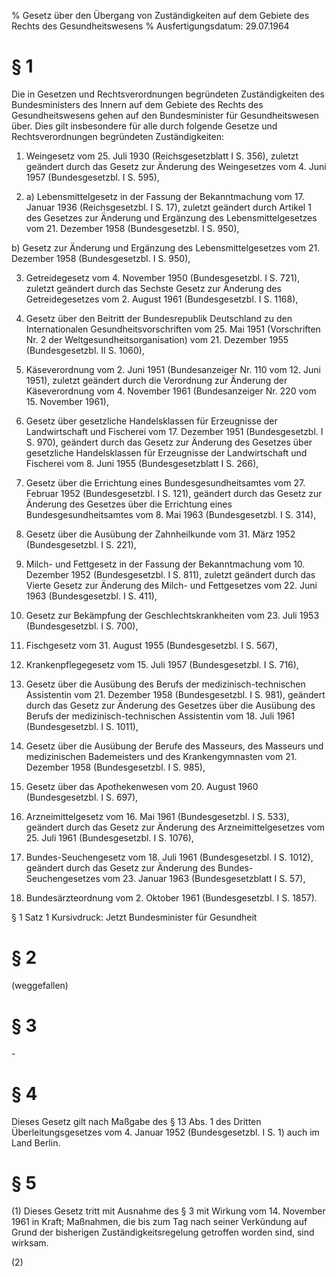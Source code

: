 % Gesetz über den Übergang von Zuständigkeiten auf dem Gebiete des Rechts des Gesundheitswesens
% Ausfertigungsdatum: 29.07.1964
 
# § 1

Die in Gesetzen und Rechtsverordnungen begründeten Zuständigkeiten des Bundesministers des Innern auf dem Gebiete des Rechts des Gesundheitswesens gehen auf den Bundesminister für Gesundheitswesen über. Dies gilt insbesondere für alle durch folgende Gesetze und Rechtsverordnungen begründeten Zuständigkeiten:

1. Weingesetz vom 25. Juli 1930 (Reichsgesetzblatt I S. 356), zuletzt geändert durch das Gesetz zur Änderung des Weingesetzes vom 4. Juni 1957 (Bundesgesetzbl. I S. 595),

2. a) Lebensmittelgesetz in der Fassung der Bekanntmachung vom 17. Januar 1936 (Reichsgesetzbl. I S. 17), zuletzt geändert durch Artikel 1 des Gesetzes zur Änderung und Ergänzung des Lebensmittelgesetzes vom 21. Dezember 1958 (Bundesgesetzbl. I S. 950),

b) Gesetz zur Änderung und Ergänzung des Lebensmittelgesetzes vom 21. Dezember 1958 (Bundesgesetzbl. I S. 950),

3. Getreidegesetz vom 4. November 1950 (Bundesgesetzbl. I S. 721), zuletzt geändert durch das Sechste Gesetz zur Änderung des Getreidegesetzes vom 2. August 1961 (Bundesgesetzbl. I S. 1168),

4. Gesetz über den Beitritt der Bundesrepublik Deutschland zu den Internationalen Gesundheitsvorschriften vom 25. Mai 1951 (Vorschriften Nr. 2 der Weltgesundheitsorganisation) vom 21. Dezember 1955 (Bundesgesetzbl. II S. 1060),

5. Käseverordnung vom 2. Juni 1951 (Bundesanzeiger Nr. 110 vom 12. Juni 1951), zuletzt geändert durch die Verordnung zur Änderung der Käseverordnung vom 4. November 1961 (Bundesanzeiger Nr. 220 vom 15. November 1961),

6. Gesetz über gesetzliche Handelsklassen für Erzeugnisse der Landwirtschaft und Fischerei vom 17. Dezember 1951 (Bundesgesetzbl. I S. 970), geändert durch das Gesetz zur Änderung des Gesetzes über gesetzliche Handelsklassen für Erzeugnisse der Landwirtschaft und Fischerei vom 8. Juni 1955 (Bundesgesetzblatt I S. 266),

7. Gesetz über die Errichtung eines Bundesgesundheitsamtes vom 27. Februar 1952 (Bundesgesetzbl. I S. 121), geändert durch das Gesetz zur Änderung des Gesetzes über die Errichtung eines Bundesgesundheitsamtes vom 8. Mai 1963 (Bundesgesetzbl. I S. 314),

8. Gesetz über die Ausübung der Zahnheilkunde vom 31. März 1952 (Bundesgesetzbl. I S. 221),

9. Milch- und Fettgesetz in der Fassung der Bekanntmachung vom 10. Dezember 1952 (Bundesgesetzbl. I S. 811), zuletzt geändert durch das Vierte Gesetz zur Änderung des Milch- und Fettgesetzes vom 22. Juni 1963 (Bundesgesetzbl. I S. 411),

10. Gesetz zur Bekämpfung der Geschlechtskrankheiten vom 23. Juli 1953 (Bundesgesetzbl. I S. 700),

11. Fischgesetz vom 31. August 1955 (Bundesgesetzbl. I S. 567),

12. Krankenpflegegesetz vom 15. Juli 1957 (Bundesgesetzbl. I S. 716),

13. Gesetz über die Ausübung des Berufs der medizinisch-technischen Assistentin vom 21. Dezember 1958 (Bundesgesetzbl. I S. 981), geändert durch das Gesetz zur Änderung des Gesetzes über die Ausübung des Berufs der medizinisch-technischen Assistentin vom 18. Juli 1961 (Bundesgesetzbl. I S. 1011),

14. Gesetz über die Ausübung der Berufe des Masseurs, des Masseurs und medizinischen Bademeisters und des Krankengymnasten vom 21. Dezember 1958 (Bundesgesetzbl. I S. 985),

15. Gesetz über das Apothekenwesen vom 20. August 1960 (Bundesgesetzbl. I S. 697),

16. Arzneimittelgesetz vom 16. Mai 1961 (Bundesgesetzbl. I S. 533), geändert durch das Gesetz zur Änderung des Arzneimittelgesetzes vom 25. Juli 1961 (Bundesgesetzbl. I S. 1076),

17. Bundes-Seuchengesetz vom 18. Juli 1961 (Bundesgesetzbl. I S. 1012), geändert durch das Gesetz zur Änderung des Bundes-Seuchengesetzes vom 23. Januar 1963 (Bundesgesetzblatt I S. 57),

18. Bundesärzteordnung vom 2. Oktober 1961 (Bundesgesetzbl. I S. 1857).

§ 1 Satz 1 Kursivdruck: Jetzt Bundesminister für Gesundheit

# § 2

(weggefallen)

# § 3

\-

# § 4

Dieses Gesetz gilt nach Maßgabe des § 13 Abs. 1 des Dritten Überleitungsgesetzes vom 4. Januar 1952 (Bundesgesetzbl. I S. 1) auch im Land Berlin.

# § 5

(1) Dieses Gesetz tritt mit Ausnahme des § 3 mit Wirkung vom 14. November 1961 in Kraft; Maßnahmen, die bis zum Tag nach seiner Verkündung auf Grund der bisherigen Zuständigkeitsregelung getroffen worden sind, sind wirksam.

(2)
